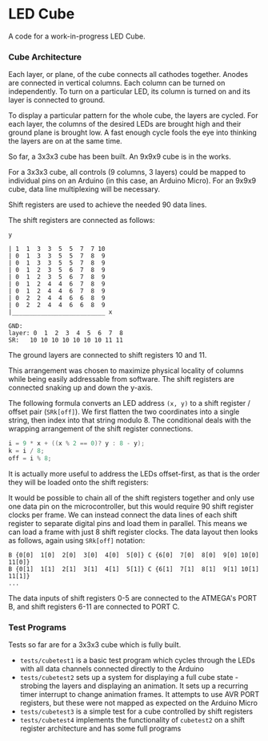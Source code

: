# LED Cube

A code for a work-in-progress LED Cube.

### Cube Architecture

Each layer, or plane, of the cube connects all cathodes together. Anodes are connected in vertical columns. Each column can be turned on independently. To turn on a particular LED, its column is turned on and its layer is connected to ground.

To display a particular pattern for the whole cube, the layers are cycled. For each layer, the columns of the desired LEDs are brought high and their ground plane is brought low. A fast enough cycle fools the eye into thinking the layers are on at the same time.

So far, a 3x3x3 cube has been built. An 9x9x9 cube is in the works.

For a 3x3x3 cube, all controls (9 columns, 3 layers) could be mapped to individual pins on an Arduino (in this case, an Arduino Micro). For an 9x9x9 cube, data line multiplexing will be necessary.

Shift registers are used to achieve the needed 90 data lines.

The shift registers are connected as follows:

```
y

| 1  1  3  3  5  5  7  7 10
| 0  1  3  3  5  5  7  8  9
| 0  1  3  3  5  5  7  8  9
| 0  1  2  3  5  6  7  8  9
| 0  1  2  3  5  6  7  8  9
| 0  1  2  4  4  6  7  8  9
| 0  1  2  4  4  6  7  8  9
| 0  2  2  4  4  6  6  8  9
| 0  2  2  4  4  6  6  8  9
|__________________________ x

GND:
layer: 0  1  2  3  4  5  6  7  8
SR:   10 10 10 10 10 10 10 11 11

```

The ground layers are connected to shift registers 10 and 11.

This arrangement was chosen to maximize physical locality of columns while being easily addressable from software. The shift registers are connected snaking up and down the y-axis.

The following formula converts an LED address `(x, y)` to a shift register / offset pair (`SRk[off]`). We first flatten the two coordinates into a single string, then index into that string modulo 8. The conditional deals with the wrapping arrangement of the shift register connections.

```c
i = 9 * x + ((x % 2 == 0)? y : 8 - y);
k = i / 8;
off = i % 8;
```

It is actually more useful to address the LEDs offset-first, as that is the order they will be loaded onto the shift registers:

It would be possible to chain all of the shift registers together and only use one data pin on the microcontroller, but this would require 90 shift register clocks per frame. We can instead connect the data lines of each shift register to separate digital pins and load them in parallel. This means we can load a frame with just 8 shift register clocks. The data layout then looks as follows, again using `SRk[off]` notation:

```
B {0[0]  1[0]  2[0]  3[0]  4[0]  5[0]} C {6[0]  7[0]  8[0]  9[0] 10[0] 11[0]}
B {0[1]  1[1]  2[1]  3[1]  4[1]  5[1]} C {6[1]  7[1]  8[1]  9[1] 10[1] 11[1]}
...
```

The data inputs of shift registers 0-5 are connected to the ATMEGA's PORT B, and shift registers 6-11 are connected to PORT C.

### Test Programs

Tests so far are for a 3x3x3 cube which is fully built.

- `tests/cubetest1` is a basic test program which cycles through the LEDs with all data channels connected directly to the Arduino
- `tests/cubetest2` sets up a system for displaying a full cube state - strobing the layers and displaying an animation. It sets up a recurring timer interrupt to change animation frames. It attempts to use AVR PORT registers, but these were not mapped as expected on the Arduino Micro
- `tests/cubetest3` is a simple test for a cube controlled by shift registers
- `tests/cubetest4` implements the functionality of `cubetest2` on a shift register architecture and has some full programs
